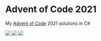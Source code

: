 # Advent of Code 2021

My [Advent of Code](https://adventofcode.com/2021) 2021 solutions in C#

![](https://img.shields.io/badge/day%20📅-9-blue) ![](https://img.shields.io/badge/stars%20⭐-17-yellow) ![](https://img.shields.io/badge/days%20completed-8-red)	
